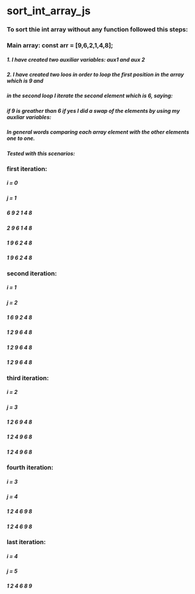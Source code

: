 ﻿# sort_int_array_js
 
 ### To sort thie int array without any function  followed this steps:
 ### Main array: const arr = [9,6,2,1,4,8];
 ##### 1. I have created two auxiliar variables: aux1 and aux 2
 ##### 2. I have created two loos in order to loop the first position in the array which is 9 and
 ##### in the second loop I iterate the second element which is 6, saying:
 ##### if 9 is greather than 6 if yes I did a swap of the elements by using my auxliar variables:
 ##### In general words comparing each array element with the other elements one to one.
 ##### Tested with this scenarios:
 
### first iteration:
##### i = 0
##### j = 1

##### 6 9 2 1 4 8 
##### 2 9 6 1 4 8
##### 1 9 6 2 4 8
##### 1 9 6 2 4 8

### second iteration:
##### i = 1
##### j = 2

##### 1 6 9 2 4 8
##### 1 2 9 6 4 8
##### 1 2 9 6 4 8
##### 1 2 9 6 4 8

### third iteration:
##### i = 2
##### j = 3

##### 1 2 6 9 4 8
##### 1 2 4 9 6 8
##### 1 2 4 9 6 8

### fourth iteration:
##### i = 3
##### j = 4

##### 1 2 4 6 9 8
##### 1 2 4 6 9 8

### last iteration:
##### i = 4
##### j = 5

##### 1 2 4 6 8 9


